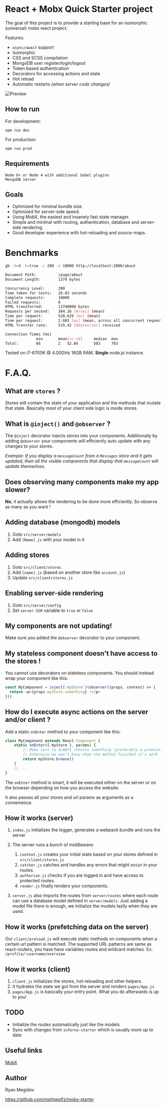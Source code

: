 # React + Mobx Quick Starter project

The goal of this project is to provide a starting base for an isomorphic (universal) mobx react project.

Features:
+ `async/await` support
+ Isomorphic
+ CSS and SCSS compilation
+ MongoDB user register/login/logout
+ Token based authentication
+ Decorators for accessing actions and state
+ Hot reload
+ Automatic restarts _(when server code changes)_


![Preview](https://raw.githubusercontent.com/nightwolfz/mobx-starter/master/preview.png)


## How to run

For development:

    npm run dev

For production:

    npm run prod

## Requirements

    Node 6+ or Node 4 with additional babel plugins
    MongoDB server

## Goals

- Optimized for minimal bundle size.
- Optimized for server-side speed.
- Using MobX, the easiest and insanely fast state manager.
- Simple and minimal with routing, authentication, database and server-side rendering.
- Good developer experience with hot-reloading and source-maps.


# Benchmarks

```sh
gb -G=4 -k=true -c 200 -n 10000 http://localhost:2000/about

Document Path:          /page/about
Document Length:        1374 bytes

Concurrency Level:      200
Time taken for tests:   26.03 seconds
Complete requests:      10000
Failed requests:        0
HTML transferred:       13740000 bytes
Requests per second:    384.16 [#/sec] (mean)
Time per request:       520.620 [ms] (mean)
Time per request:       2.603 [ms] (mean, across all concurrent requests)
HTML Transfer rate:     515.42 [Kbytes/sec] received

Connection Times (ms)
              min       mean[+/-sd]     median  max
Total:        66        2   52.84       503     783
```
Tested on i7-6700K @ 4.00GHz 16GB RAM. **Single** node.js instance.

# F.A.Q.

## What are `stores` ?

Stores will contain the state of your application and the methods that mutate that state.
Basically most of your client side logic is inside stores.


## What is `@inject()` and `@observer` ?

The `@inject` decorator injects stores into your components.
Additionally by adding `@observer` your components will efficiently auto update with any changes to your stores.

_Example: If you display a `messageCount` from a `Messages` store and it gets updated,
then all the visible components that display that `messageCount` will update themselves._


## Does observing many components make my app slower?

**No**, it actually allows the rendering to be done more efficiently. So observe as many as you want !


## Adding database (mongodb) models

1. Goto `src/server/models`
2. Add `[Name].js` with your model in it

## Adding stores

1. Goto `src/client/stores`
2. Add `[name].js` (based on another store like `account.js`)
3. Update `src/client/stores.js`

## Enabling server-side rendering

1. Goto `src/server/config`
2. Set `server.SSR` variable to `true` or `false`

## My components are not updating!

Make sure you added the `@observer` decorator to your component.

## My stateless component doesn't have access to the stores !

You cannot use decorators on stateless components.
You should instead wrap your component like this:

```js
const MyComponent = inject('myStore')(observer((props, context) => {
  return <p>{props.myStore.something} !</p>
}))
````

## How do I execute async actions on the server and/or client ?

Add a static `onEnter` method to your component like this:

```js
class MyComponent extends React.Component {
    static onEnter({ myStore }, params) {
        // Make sure to ALWAYS returns something (preferably a promise), even if its nothing!
        // Otherwise we won't know when the method finished it's work
        return myStore.browse()
    }
    // ...
}
```

The `onEnter` method is smart, it will be executed either on the server or on the browser depending on how you access the website.

It also passes all your stores and url params as arguments as a convenience.

## How it works (server)

1. `index.js` initializes the logger, generates a webpack bundle and runs the server

2. The server runs a bunch of middleware:

    1. `context.js` creates your initial state based on your stores defined in `src/client/stores.js`
    2. `catcher.js` catches and handles any errors that might occur in your routes.
    3. `authorize.js` checks if you are logged in and have access to protected routes.
    4. `render.js` finally renders your components.
    
3. `server.js` also imports the routes from `server/routes` where each route can use a database model defined in `server/models`.
Just adding a model file there is enough, we initialize the models lazily when they are used.

## How it works (prefetching data on the server)

Our `client/preload.js` will execute static methods on components when a certain url pattern is matched.
The supported URL patterns are same as react-routers, you have have variables routes and wildcard matches.
Ex: `/profile/:username/overview`

## How it works (client)

1. `client.js` initializes the stores, hot-reloading and other helpers. 
2. It hydrates the state we got from the server and renders `pages/App.js`
3. `pages/App.js` is basically your entry point. What you do afterwards is up to you!

## TODO

* Initialize the routes automatically just like the models
* Sync with changes from `inferno-starter` which is usually more up to date

## Useful links

[MobX](https://mobxjs.github.io/mobx/)


## Author

Ryan Megidov

https://github.com/nightwolfz/mobx-starter
